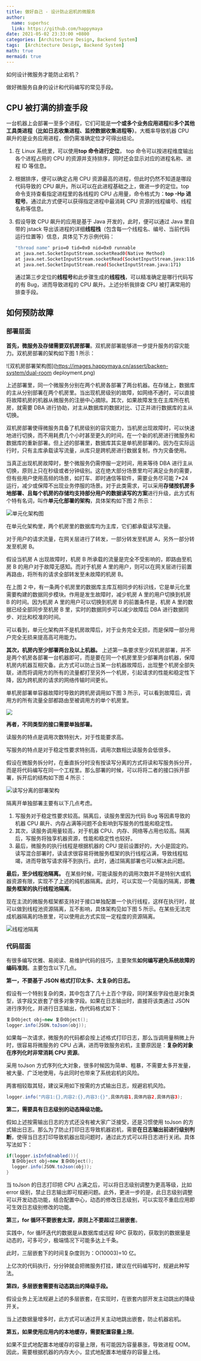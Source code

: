 ```yaml
---
title: 做好自己 - 设计防止宕机的微服务
author:
  name: superhsc
  link: https://github.com/happymaya
date: 2021-05-02 23:33:00 +0800
categories: [Architecture Design, Backend System]
tags:  [Architecture Design, Backend System]
math: true
mermaid: true
---
```

如何设计微服务才能防止宕机？

做好微服务自身的设计和代码编写的常见手段。

## CPU 被打满的排查手段

一台机器上会部署一至多个进程，它们可能是**一个或多个业务应用进程**和**多个其他工具类进程（比如日志收集进程、监控数据收集进程等）**。大概率导致机器 CPU 飙升的是业务应用进程，但仍需准确定位才可得出结论。

1. 在 Linux 系统里，可以使用**top 命令进行定位**， top 命令可以按进程维度输出各个进程占用的 CPU 的资源并支持排序，同时还会显示对应的进程名称、进程 ID 等信息。

2. 根据排序，便可以确定占用 CPU 资源最高的进程，但此时仍然不知道是哪段代码导致的 CPU 飙升。所以可以在此进程基础之上，做进一步的定位。top 命令支持查看指定进程里的各线程的 CPU 占用量，命令格式为：**top -Hp 进程号**。通过此方式便可以获得指定进程中最消耗 CPU 资源的线程编号、线程名称等信息。

3. 假设导致 CPU 飙升的应用是基于 Java 开发的，此时，便可以通过 Java 里自带的 jstack 导出该进程的详细**线程栈**（包含每一个线程名、编号、当前代码运行位置等）信息，具体见下方示例代码：

   ```bash
   "thread name" prio=0 tid=0x0 nid=0x0 runnable
   at java.net.SocketInputStream.socketRead0(Native Method)
   at java.net.SocketInputStream.socketRead(SocketInputStream.java:116)
   at java.net.SocketInputStream.read(SocketInputStream.java:171)
   ```

   通过第三步定位的**线程号**和此步骤生成的**线程栈**，可以精准确定是哪行代码写的有 Bug，进而导致进程的 CPU 飙升。上述分析我排查 CPU 被打满常用的排查手段。

   

## 如何预防故障

### 部署层面

**首先，微服务及存储需要双机房部署**。双机房部署能够进一步提升服务的容灾能力。双机房部署的架构如下图 1 所示：

![双机房部署架构图](https://images.happymaya.cn/assert/backen-system/dual-room deployment.png)

上述部署里，同一个微服务分别在两个机房各部署了两台机器。在存储上，数据库的主从分别部署在两个机房里。当出现机房级别的故障，如网络不通时，可以直接将故障机房的机器从微服务的注册中心摘除。其次，如果故障发生在主库所在机房，就需要 DBA 进行协助，对主从数据库的数据对比、订正并进行数据库的主从切换。

双机房部署使得微服务具备了机房级别的容灾能力，当机房出现故障时，可以快速地进行切换，而不用耗费几个小时甚至更久的时间，在一个新的机房进行微服务和数据库的重新部署。但上述的部署里，数据库其实是单机房部署的。因为在实际运行时，只有主库承载读写流量，从库只是跨机房进行数据复制，作为灾备使用。

当真正出现机房故障时，整个微服务仍需停服一定时间，用来等待 DBA  进行主从切换，原则上只在秒级或者分钟级别。这在绝大部分场景里均可满足业务的需要，但有些用户使用高频的场景，如打车、即时通信等软件，需要业务尽可能 7*24 运行，减少或保障不出现业务停服的场景。对于此类需求，可以采用**存储按机房多地部署、且每个机房的存储均支持部分用户的数据读写的方案**进行升级，此方式有个特有名词，叫作**单元化部署的架构**，具体架构如下图 2 所示：

![单元化架构图](https://images.happymaya.cn/assert/backen-system/Cgp9HWBHRkGAdikBAAGJLuwtcSo932.png)

在单元化架构里，两个机房里的数据库均为主库，它们都承载读写流量。

对于用户的请求流量，在网关层进行了转发，一部分转发至机房 A，另外一部分转发至机房 B。

假设当机房 A 出现故障时，机房 B 所承载的流量是完全不受影响的，即路由至机房 B 的用户对于故障无感知。而对于机房 A 里的用户，则可以在网关层进行前置再路由，将所有的请求全部转发至未故障的机房  B。

在上图 2 中，有一条两个机房里的数据库主库互相同步的标识线，它是单元化里需要构建的数据同步模块。作用是发生故障时，减少机房 A  里的用户切换到机房 B 的时间。因为机房 A 里的用户可以切换到机房 B 的前置条件是，机房 A 里的数据已经全部同步至机房 B  里，实时的数据同步可以减少故障后 DBA 进行数据同步、对比和校准的时间。

可以看到，单元化架构并不是机房故障后，对于业务完全无损，而是保障一部分用户完全无损来提高高可用能力。

**其次，机房内至少部署两台及以上机器。**  上述第一条要求至少双机房部署，并不是两个机房各部署一台机器即可，而是要在同一个机房里至少部署两台机器，保障机房内机器互相灾备。此方式可以防止当某一台机器故障后，出现整个机房全部失联，进而将调用方的所有的流量都打至另外一个机房，引起请求的性能和稳定性下降，因为跨机房的请求的网络传输时间更长。

单机房部署单容器故障时导致的跨机房调用如下图 3 所示，可以看到故障后，调用方的所有流量全部都路由至被调用方的单个机房里。

![](https://images.happymaya.cn/assert/backen-system/Cgp9HWBCEHqALpQPAAGoVAJNnZE659.png)

**再者，不同类型的接口需要单独部署。**

读服务的特点是调用次数特别大，对于性能要求高。

写服务的特点是对于稳定性要求特别高，调用次数相比读服务会低很多。

假设在微服务拆分时，在垂直拆分时没有按读写分离的方式将读和写服务拆分开，而是将代码编写在同一个工程里。那么部署的时候，可以将将二者的接口拆开部署，拆开后的结构如下图 4 所示：

![读写分离的部署架构](https://images.happymaya.cn/assert/backen-system/uTools_1653985838090.png)

隔离开单独部署主要有以下几点考虑。

1. 写服务对于稳定性要求较高。隔离后，读服务里因为代码 Bug 等因素导致的机器 CPU 飙升、内存占满等问题不会影响到写服务的性能和稳定性。
2. 其次，读服务调用量较高，对于机器 CPU、内存、网络等占用也较高。隔离后，写服务将独享机器资源，性能和稳定性也较好。
3. 最后，微服务的执行线程是根据机器的 CPU 提前设置好的，大小是固定的。读写混合部署时，读请求很容易将微服务框架的执行线程沾满，导致线程枯竭，进而导致写请求得不到执行。此时，通过隔离部署也可以解决此问题。

**最后，至少线程池隔离。**  在某些时候，可能读服务的调用次数并不是特别大或机器资源有限，实现不了上述的纯机器隔离。此时，可以实现一个简版的隔离，即**微服务框架的执行线程池隔离**。

现在主流的微服务框架都支持对于接口单独配置一个执行线程，这样在执行时，就可以做到线程池资源隔离，互不影响，具体架构见如下图 5 所示。在某些无法完成机器隔离的场景里，可以使用此方式实现一定程度的资源隔离。

![线程池隔离](https://images.happymaya.cn/assert/backen-system/uTools_1653985974349.png)

### 代码层面

有很多编写优雅、易阅读、易维护代码的技巧，主要聚焦**如何编写避免系统故障的编码准则**。主要包含以下几点。

**第一，不要基于 JSON 格式打印太多、太复杂的日志。**

假设有一个特别复杂的类，其中包含了几十上百个字段，同时某些字段也是对象类型，该字段又嵌套了很多对象字段。如果在日志输出时，直接将该类通过 JSON 进行序列化，并进行日志输出，伪代码格式如下：

```java
复杂Object obj=new 复杂Object();
logger.info(JSON.toJson(obj));
```

如果每一次请求，微服务的代码都会按上述格式打印日志，那么当调用量稍微上升时，很容易将微服务的 CPU 占满，进而导致服务宕机，主要原因是：**复杂的对象在序列化时非常消耗 CPU 资源**。

采用 toJson 方式序列化大对象，很多时候因为简单、粗暴，不需要太多开发量，被大量、广泛地使用，与此同时也带来了系统宕机的风险。

两害相较取其轻，建议采用如下按需的方式输出日志，规避宕机风险。

```java
logger.info("内容1:{},内容2:{},内容3:{}",具体内容1,具体内容2,具体内容3);
```

**第二，需要具有日志级别的动态降级功能。**

假如上述按需输出日志的方式还没有被大家广泛接受，还是习惯使用 toJson 的方式输出日志。那么为了防止打印日志导致机器宕机，需要**在日志输出前进行级别判断**，使得当日志打印导致机器出现问题时，通过此方式可以将日志进行关闭。具体写法如下：

```java
if(logger.isInfoEnabled()){
  复杂Object obj=new 复杂Object();
  logger.info(JSON.toJson(obj));
}
```

当 toJson 的日志打印把 CPU 占满之后，可以将日志级别调整为更高等级，比如 error  级别，禁止日志输出即可规避问题。此外，更进一步的是，此日志级别调整可以开发动态功能，结合配置中心，动态的修改日志级别，可以实现不重启应用即可生效日志级别修改的功能。

**第三，for 循环不要嵌套太深，原则上不要超过三层嵌套**。

实践中，for 循环迭代的数据是从数据库或远程 RPC 获取的，获取到的数据量是动态的，可多可少，极端情况下可能多达上千条。

此时，三层嵌套下的时间复杂度则为：O(10003)=10 亿。

上亿次的代码执行，分分钟就会把微服务打挂，建议在代码编写时，规避此种写法。

**第四，多层嵌套需要有动态跳出的降级手段。**

假设业务上无法规避上述的多层嵌套，在实现时，在嵌套内部开发主动跳出的降级开关。

当上述数据量增多时，此方式可以通过开关主动地跳出嵌套，防止机器宕机。

**第五，如果使用应用内的本地缓存，需要配置容量上限**。

如果不显式地配置本地缓存的容量上限，有可能因为容量暴涨，导致进程 OOM。因此，需要根据机器的内存大小，显式地配置本地缓存的容量上线。